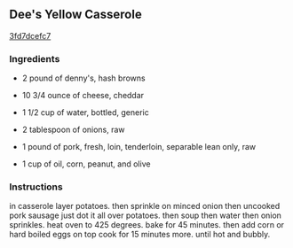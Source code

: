 ## Dee's Yellow Casserole

[3fd7dcefc7](http://www.food.com/recipe/dees-yellow-casserole-512531)

### Ingredients

 - 2 pound of denny's, hash browns

 - 10 3/4 ounce of cheese, cheddar

 - 1 1/2 cup of water, bottled, generic

 - 2 tablespoon of onions, raw

 - 1 pound of pork, fresh, loin, tenderloin, separable lean only, raw

 - 1 cup of oil, corn, peanut, and olive

### Instructions

in casserole layer potatoes. then sprinkle on minced onion then uncooked pork sausage just dot it all over potatoes. then soup then water then onion sprinkles. heat oven to 425 degrees. bake for 45 minutes. then add corn or hard boiled eggs on top cook for 15 minutes more. until hot and bubbly.